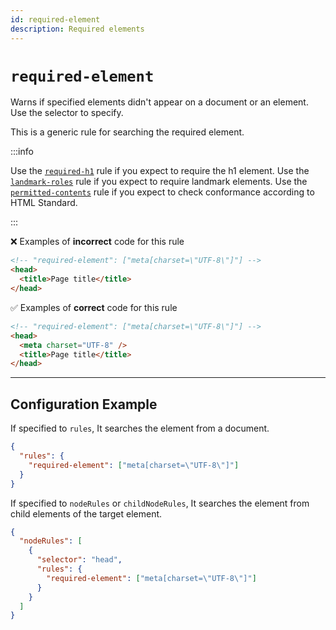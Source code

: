 ```yaml
---
id: required-element
description: Required elements
---
```


# `required-element`

Warns if specified elements didn't appear on a document or an element. Use the selector to specify.

This is a generic rule for searching the required element.

:::info

Use the [`required-h1`](../required-h1/) rule if you expect to require the h1 element. Use the [`landmark-roles`](../landmark-roles/) rule if you expect to require landmark elements. Use the [`permitted-contents`](../permitted-contents) rule if you expect to check conformance according to HTML Standard.

:::

❌ Examples of **incorrect** code for this rule

```html
<!-- "required-element": ["meta[charset=\"UTF-8\"]"] -->
<head>
  <title>Page title</title>
</head>
```

✅ Examples of **correct** code for this rule

```html
<!-- "required-element": ["meta[charset=\"UTF-8\"]"] -->
<head>
  <meta charset="UTF-8" />
  <title>Page title</title>
</head>
```

---

## Configuration Example

If specified to `rules`, It searches the element from a document.

```json
{
  "rules": {
    "required-element": ["meta[charset=\"UTF-8\"]"]
  }
}
```

If specified to `nodeRules` or `childNodeRules`, It searches the element from child elements of the target element.

```json
{
  "nodeRules": [
    {
      "selector": "head",
      "rules": {
        "required-element": ["meta[charset=\"UTF-8\"]"]
      }
    }
  ]
}
```
